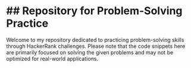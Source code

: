 <h1>## Repository for Problem-Solving Practice</h1>

<p>
  Welcome to my repository dedicated to practicing problem-solving skills through HackerRank challenges. Please note that the code snippets here are primarily focused on solving the given problems and may not be optimized for real-world applications.
</p>
